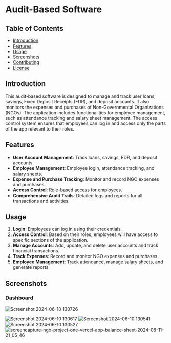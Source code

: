 # Audit-Based Software

## Table of Contents
- [Introduction](#introduction)
- [Features](#features)
- [Usage](#usage)
- [Screenshots](#screenshots)
- [Contributing](#contributing)
- [License](#license)

## Introduction
This audit-based software is designed to manage and track user loans, savings, Fixed Deposit Receipts (FDR), and deposit accounts. It also monitors the expenses and purchases of Non-Governmental Organizations (NGOs). The application includes functionalities for employee management, such as attendance tracking and salary sheet management. The access control system ensures that employees can log in and access only the parts of the app relevant to their roles.

## Features
- **User Account Management**: Track loans, savings, FDR, and deposit accounts.
- **Employee Management**: Employee login, attendance tracking, and salary sheets.
- **Expense and Purchase Tracking**: Monitor and record NGO expenses and purchases.
- **Access Control**: Role-based access for employees.
- **Comprehensive Audit Trails**: Detailed logs and reports for all transactions and activities.



## Usage
1. **Login**: Employees can log in using their credentials.
2. **Access Control**: Based on their roles, employees will have access to specific sections of the application.
3. **Manage Accounts**: Add, update, and delete user accounts and track financial transactions.
4. **Track Expenses**: Record and monitor NGO expenses and purchases.
5. **Employee Management**: Track attendance, manage salary sheets, and generate reports.

## Screenshots
### Dashboard

![Screenshot 2024-06-10 130726](https://github.com/txxasif/ngo-backend/assets/54706529/75ac4265-9454-4733-8d4c-f82961eb10a5)

![Screenshot 2024-06-10 130617](https://github.com/txxasif/ngo-backend/assets/54706529/92616840-b61d-43e5-bf49-623fadea930b)
![Screenshot 2024-06-10 130541](https://github.com/txxasif/ngo-backend/assets/54706529/72474813-bd61-46a6-bd7d-e53dfc1bbcd3)
![Screenshot 2024-06-10 130527](https://github.com/txxasif/ngo-backend/assets/54706529/103be9cf-2675-4e0b-a25d-bd05cca7ec4f)
![screencapture-ngo-project-one-vercel-app-balance-sheet-2024-08-11-21_05_46](https://github.com/user-attachments/assets/353442c7-f5b0-48f8-bd9b-3ba89b703746)






